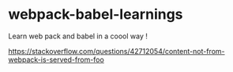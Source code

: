 # webpack-babel-learnings
Learn web pack and babel in a coool way !



https://stackoverflow.com/questions/42712054/content-not-from-webpack-is-served-from-foo
